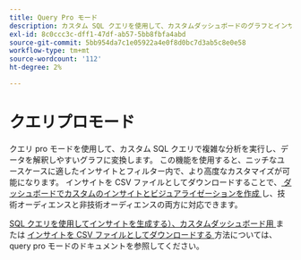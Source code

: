 ```yaml
---
title: Query Pro モード
description: カスタム SQL クエリを使用して、カスタムダッシュボードのグラフとインサイトを生成します。
exl-id: 8c0ccc3c-dff1-47df-ab57-5bb8fbfa4abd
source-git-commit: 5bb954da7c1e05922a4e0f8d0bc7d3ab5c8e0e58
workflow-type: tm+mt
source-wordcount: '112'
ht-degree: 2%

---
```


# クエリプロモード

クエリ pro モードを使用して、カスタム SQL クエリで複雑な分析を実行し、データを解釈しやすいグラフに変換します。 この機能を使用すると、ニッチなユースケースに適したインサイトとフィルター内で、より高度なカスタマイズが可能になります。 インサイトを CSV ファイルとしてダウンロードすることで、[ ダッシュボードでカスタムのインサイトとビジュアライゼーションを作成 ](../../../dashboards/data-distiller/customizable-insights/overview.md) し、技術オーディエンスと非技術オーディエンスの両方に対応できます。

[SQL クエリを使用してインサイトを生成する）、カスタムダッシュボード用 ](../../../dashboards/data-distiller/customizable-insights/query-pro-mode.md) または [ インサイトを CSV ファイルとしてダウンロードする ](../../../dashboards/data-distiller/customizable-insights/view-more.md#download-csv) 方法については、query pro モードのドキュメントを参照してください。
